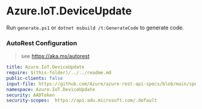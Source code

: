 # Azure.IoT.DeviceUpdate

Run `generate.ps1` or `dotnet msbuild /t:GenerateCode` to generate code.

### AutoRest Configuration
> see https://aka.ms/autorest

``` yaml
title: Azure.IoT.DeviceUpdate
require: $(this-folder)/../../readme.md
public-clients: false
input-file: https://github.com/Azure/azure-rest-api-specs/blob/main/specification/deviceupdate/data-plane/Microsoft.DeviceUpdate/preview/2021-06-01-preview/deviceupdate.json
namespace: Azure.IoT.DeviceUpdate
security: AADToken
security-scopes:  https://api.adu.microsoft.com/.default
```
